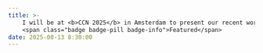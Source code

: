 ```yaml
---
title: >-
    I will be at <b>CCN 2025</b> in Amsterdam to present our recent work, <a href="https://2025.ccneuro.org/poster/?id=PZpgH5GZQZ">A biologically plausible computational model of hippocampal neurogenesis and pattern separation in memory</a>. Feel free to reach out!
    <span class="badge badge-pill badge-info">Featured</span>
date: 2025-08-13 8:30:00
---
```


